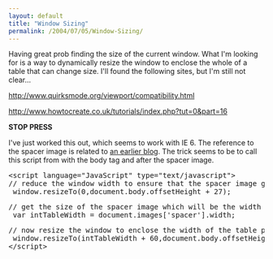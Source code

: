 ```yaml
---
layout: default
title: "Window Sizing"
permalink: /2004/07/05/Window-Sizing/
---
```


<P>Having great prob finding the size of the current window. What I'm looking for is a way to dynamically resize the window to enclose the whole of a table that can change size. I'll found the following sites, but I'm still not&nbsp; clear...</P>
<P><A class="" href="http://www.quirksmode.org/viewport/compatibility.html" target=_blank>http://www.quirksmode.org/viewport/compatibility.html</A></P>
<P><A class="" href="http://www.howtocreate.co.uk/tutorials/index.php?tut=0&amp;part=16" target=_blank>http://www.howtocreate.co.uk/tutorials/index.php?tut=0&amp;part=16</A></P>
<P><STRONG>STOP PRESS</STRONG></P>
<P>I've just worked this out, which seems to work with IE 6. The reference to the spacer image is related to <A class="" href="http://www.dickblog.com/index.cfm/blog/1334859/">an earlier blog</A>. The trick seems to be to call this script from with the body tag and after the spacer image.</P><PRE>&lt;script language="JavaScript" type="text/javascript"&gt;<BR>//&nbsp;reduce the window width to ensure that the spacer image grows the table<BR>&nbsp;window.resizeTo(0,document.body.offsetHeight + 27);</PRE><PRE>//&nbsp;get the size of the spacer image which will be the width of the table<BR>&nbsp;var intTableWidth = document.images['spacer'].width;</PRE><PRE>//&nbsp;now resize the window to enclose the width of the table plus an allowance<BR>&nbsp;window.resizeTo(intTableWidth + 60,document.body.offsetHeight + 27);<BR>&lt;/script&gt;<BR></PRE>
